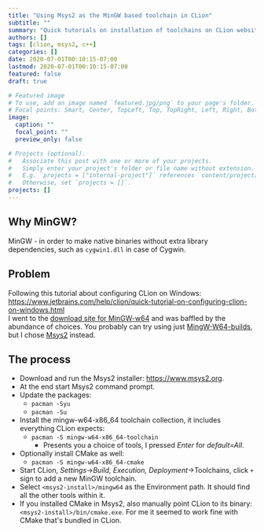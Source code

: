 ```yaml
---
title: "Using Msys2 as the MinGW based toolchain in CLion"
subtitle: ""
summary: "Quick tutorials on installation of toolchains on CLion website are a little vague. Step by step instructions provided here."
authors: []
tags: [clion, msys2, c++]
categories: []
date: 2020-07-01T00:10:15-07:00
lastmod: 2020-07-01T00:10:15-07:00
featured: false
draft: true

# Featured image
# To use, add an image named `featured.jpg/png` to your page's folder.
# Focal points: Smart, Center, TopLeft, Top, TopRight, Left, Right, BottomLeft, Bottom, BottomRight.
image:
  caption: ""
  focal_point: ""
  preview_only: false

# Projects (optional).
#   Associate this post with one or more of your projects.
#   Simply enter your project's folder or file name without extension.
#   E.g. `projects = ["internal-project"]` references `content/project/deep-learning/index.md`.
#   Otherwise, set `projects = []`.
projects: []
---
```

## Why MinGW?
MinGW - in order to make native binaries without extra library dependencies, such as `cygwin1.dll` in case of Cygwin.

## Problem
Following this tutorial about configuring CLion on Windows:  
https://www.jetbrains.com/help/clion/quick-tutorial-on-configuring-clion-on-windows.html  
I went to the [download site for MinGW-w64](http://mingw-w64.org/doku.php/download) and was baffled by the abundance of choices.
You probably can try using just [MingW-W64-builds](http://mingw-w64.org/doku.php/download/mingw-builds), but I chose [Msys2](https://www.msys2.org/) instead.

## The process
- Download and run the Msys2 installer: https://www.msys2.org.
- At the end start Msys2 command prompt.
- Update the packages:
  - `pacman -Syu`
  - `pacman -Su`
- Install the mingw-w64-x86_64 toolchain collection, it includes everything CLion expects:
  - `pacman -S mingw-w64-x86_64-toolchain`
    - Presents you a choice of tools, I pressed _Enter_ for _default=All_.
- Optionally install CMake as well:
  - `pacman -S mingw-w64-x86_64-cmake`
- Start CLion, _Settings_->_Build, Execution, Deployment_->Toolchains,
click `+` sign to add a new MinGW toolchain.
- Select `<msys2-install>/mingw64` as the Environment path. It should find all the other tools within it.
- If you installed CMake in Msys2, also manually point CLion to its binary: `<msys2-install>/bin/cmake.exe`. For me it seemed to work fine with CMake that's bundled in CLion.
